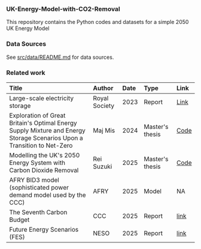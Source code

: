 ### UK-Energy-Model-with-CO2-Removal

This repository contains the Python codes and datasets for a simple 2050 UK Energy Model


### Data Sources

See [src/data/README.md](src/data/README.md) for data sources.


### Related work

| Title | Author | Date | Type | Link |
|:------|:--------|:-----|:-----|:-----|
| Large-scale electricity storage | Royal Society | 2023 | Report | [Link](https://royalsociety.org/news-resources/projects/low-carbon-energy-programme/large-scale-electricity-storage/) |
| Exploration of Great Britain's Optimal Energy Supply Mixture and Energy Storage Scenarios Upon a Transition to Net-Zero | Maj Mis | 2024 | Master's thesis | [Code](https://github.com/majmis1/Energy-Transition-Modelling) |
| Modelling the UK's 2050 Energy System with Carbon Dioxide Removal | Rei Suzuki | 2025 | Master's thesis | [Code](https://github.com/RSuz1/UK-Energy-Model-with-CO2-Removal) |
| AFRY BID3 model (sophisticated power demand model used by the CCC) | AFRY | 2025 | Model | NA |
| The Seventh Carbon Budget | CCC | 2025 | Report | [link](https://www.theccc.org.uk/publication/the-seventh-carbon-budget/) |
| Future Energy Scenarios (FES) | NESO | 2025 | Report | [link](https://www.neso.energy/publications/future-energy-scenarios-fes) |